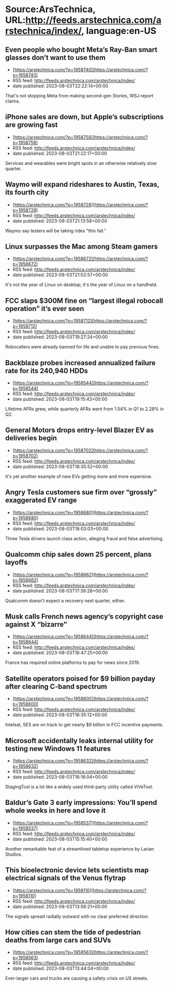 # Source:ArsTechnica, URL:http://feeds.arstechnica.com/arstechnica/index/, language:en-US

## Even people who bought Meta’s Ray-Ban smart glasses don’t want to use them
 - [https://arstechnica.com/?p=1958740](https://arstechnica.com/?p=1958740)
 - RSS feed: http://feeds.arstechnica.com/arstechnica/index/
 - date published: 2023-08-03T22:22:14+00:00

That's not stopping Meta from making second-gen Stories, WSJ report claims.

## iPhone sales are down, but Apple’s subscriptions are growing fast
 - [https://arstechnica.com/?p=1958758](https://arstechnica.com/?p=1958758)
 - RSS feed: http://feeds.arstechnica.com/arstechnica/index/
 - date published: 2023-08-03T21:22:17+00:00

Services and wearables were bright spots in an otherwise relatively slow quarter.

## Waymo will expand rideshares to Austin, Texas, its fourth city
 - [https://arstechnica.com/?p=1958728](https://arstechnica.com/?p=1958728)
 - RSS feed: http://feeds.arstechnica.com/arstechnica/index/
 - date published: 2023-08-03T21:13:58+00:00

Waymo say testers will be taking rides "this fall."

## Linux surpasses the Mac among Steam gamers
 - [https://arstechnica.com/?p=1958672](https://arstechnica.com/?p=1958672)
 - RSS feed: http://feeds.arstechnica.com/arstechnica/index/
 - date published: 2023-08-03T21:02:57+00:00

It's not the year of Linux on desktop; it's the year of Linux on a handheld.

## FCC slaps $300M fine on “largest illegal robocall operation” it’s ever seen
 - [https://arstechnica.com/?p=1958712](https://arstechnica.com/?p=1958712)
 - RSS feed: http://feeds.arstechnica.com/arstechnica/index/
 - date published: 2023-08-03T19:27:24+00:00

Robocallers were already banned for life and unable to pay previous fines.

## Backblaze probes increased annualized failure rate for its 240,940 HDDs
 - [https://arstechnica.com/?p=1958544](https://arstechnica.com/?p=1958544)
 - RSS feed: http://feeds.arstechnica.com/arstechnica/index/
 - date published: 2023-08-03T19:15:43+00:00

Lifetime AFRs grew, while quarterly AFRs went from 1.54% in Q1 to 2.28% in Q2.

## General Motors drops entry-level Blazer EV as deliveries begin
 - [https://arstechnica.com/?p=1958702](https://arstechnica.com/?p=1958702)
 - RSS feed: http://feeds.arstechnica.com/arstechnica/index/
 - date published: 2023-08-03T18:35:52+00:00

It's yet another example of new EVs getting more and more expensive.

## Angry Tesla customers sue firm over “grossly” exaggerated EV range
 - [https://arstechnica.com/?p=1958680](https://arstechnica.com/?p=1958680)
 - RSS feed: http://feeds.arstechnica.com/arstechnica/index/
 - date published: 2023-08-03T18:03:03+00:00

Three Tesla drivers launch class action, alleging fraud and false advertising.

## Qualcomm chip sales down 25 percent, plans layoffs
 - [https://arstechnica.com/?p=1958662](https://arstechnica.com/?p=1958662)
 - RSS feed: http://feeds.arstechnica.com/arstechnica/index/
 - date published: 2023-08-03T17:39:28+00:00

Qualcomm doesn't expect a recovery next quarter, either.

## Musk calls French news agency’s copyright case against X “bizarre”
 - [https://arstechnica.com/?p=1958644](https://arstechnica.com/?p=1958644)
 - RSS feed: http://feeds.arstechnica.com/arstechnica/index/
 - date published: 2023-08-03T16:47:25+00:00

France has required online platforms to pay for news since 2019.

## Satellite operators poised for $9 billion payday after clearing C-band spectrum
 - [https://arstechnica.com/?p=1958600](https://arstechnica.com/?p=1958600)
 - RSS feed: http://feeds.arstechnica.com/arstechnica/index/
 - date published: 2023-08-03T16:35:12+00:00

Intelsat, SES are on track to get nearly $9 billion in FCC incentive payments.

## Microsoft accidentally leaks internal utility for testing new Windows 11 features
 - [https://arstechnica.com/?p=1958632](https://arstechnica.com/?p=1958632)
 - RSS feed: http://feeds.arstechnica.com/arstechnica/index/
 - date published: 2023-08-03T16:16:04+00:00

StagingTool is a lot like a widely used third-party utility called ViVeTool.

## Baldur’s Gate 3 early impressions: You’ll spend whole weeks in here and love it
 - [https://arstechnica.com/?p=1958537](https://arstechnica.com/?p=1958537)
 - RSS feed: http://feeds.arstechnica.com/arstechnica/index/
 - date published: 2023-08-03T15:15:40+00:00

Another remarkable feat of a streamlined tabletop experience by Larian Studios.

## This bioelectronic device lets scientists map electrical signals of the Venus flytrap
 - [https://arstechnica.com/?p=1958110](https://arstechnica.com/?p=1958110)
 - RSS feed: http://feeds.arstechnica.com/arstechnica/index/
 - date published: 2023-08-03T13:56:21+00:00

The signals spread radially outward with no clear preferred direction.

## How cities can stem the tide of pedestrian deaths from large cars and SUVs
 - [https://arstechnica.com/?p=1958563](https://arstechnica.com/?p=1958563)
 - RSS feed: http://feeds.arstechnica.com/arstechnica/index/
 - date published: 2023-08-03T13:44:04+00:00

Ever-larger cars and trucks are causing a safety crisis on US streets.

